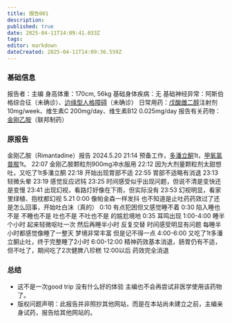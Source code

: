 ```yaml
---
title: 报告001
description: 
published: true
date: 2025-04-11T14:09:41.033Z
tags: 
editor: markdown
dateCreated: 2025-04-11T14:09:36.559Z
---
```


### 基础信息

报告者：主编
身高体重：170cm, 56kg
基础身体疾病：无
基础神经异常：阿斯伯格综合征（未确诊）、[边缘型人格障碍](/BPD/)（未确诊）
日常用药：[戊酸雌二醇](/E2/)注射剂 10mg/week、维生素C 200mg/day、维生素B12 0.025mg/day
报告有关药物：[金刚乙胺](/%E9%87%91%E5%88%9A%E4%B9%99%E8%83%BA/)（联邦制药）

### 原报告
金刚乙胺（Rimantadine）报告
2024.5.20
21:14 预备工作，[多潘立酮](https://overdose.wiki/zh/Drugs/AES)1t，[甲氧氯普胺](https://overdose.wiki/zh/Drugs/AES)1t。
22:07 金刚乙胺颗粒剂900mg冲水服用
22:12 因为大剂量颗粒剂太甜想吐，又吃了1t多潘立酮
22:18 开始出现胃部不适­
22:55 胃部不适略有消退
23:13 轻微头晕
23:19 感觉反应迟钝
23:25 时间感受似乎出现问题，但说不清是变快还是变慢
23:41 出现幻视，看路灯好像在下雨，但实际没有
23:53 幻视明显，看家里绿植、抱枕都幻视
5.21 0:00 像帕金森一样发抖
也不知道是止吐药药效过了还是怎么回事，开始吐白沫（真的）
0:10 有点犯困但又感觉睡不着
0:30 陷入睡也不是 不睡也不是 吐也不是 不吐也不是 的尴尬境地
0:35 耳鸣出现
1:00-4:00 睡半个小时 起来轻微呕吐一次 然后再睡半小时 反复交替
时间感受明显有问题 每睡半小时都感觉像睡了一整天 梦境非常丰富 但是记不得一点
4:00-6:00 又吃了1t多潘立酮止吐，终于完整睡了2小时
6:00-12:00 精神药效基本消退，肠胃仍有不适，但不吐了，期间吃了2次健脾八珍糕
12:00以后 药效完全消退

### 总结
- 这不是一次good trip 没有什么好的体验 主编也不会再尝试非医学使用该药物了。
- 版权问题声明：此报告并非照抄其他网站，而是在本站尚未建立之前，主编亲身试药，报告给其他网站的。

